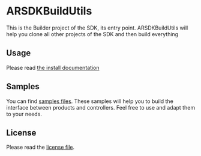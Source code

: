 ARSDKBuildUtils
===============

This is the Builder project of the SDK, its entry point. 
ARSDKBuildUtils will help you clone all other projects of the SDK and then build everything

Usage
-------------
Please read [the install documentation](https://github.com/ARDroneSDK3/Docs/blob/master/Installation/INSTALL)

Samples
---------
You can find [samples files](https://github.com/ARDroneSDK3/Samples.git). These samples will help you to build the interface between products and controllers. 
Feel free to use and adapt them to your needs.

License
---------
Please read the [license file](https://github.com/ARDroneSDK3/ARSDKBuildUtils/blob/master/LICENSE.md).
